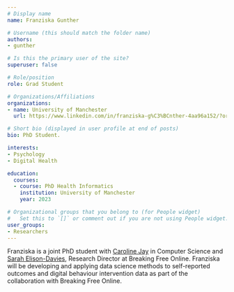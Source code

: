 ```yaml
---
# Display name
name: Franziska Gunther

# Username (this should match the folder name)
authors:
- gunther

# Is this the primary user of the site?
superuser: false

# Role/position
role: Grad Student

# Organizations/Affiliations
organizations:
- name: University of Manchester
  url: https://www.linkedin.com/in/franziska-g%C3%BCnther-4aa96a152/?originalSubdomain=de

# Short bio (displayed in user profile at end of posts)
bio: PhD Student.

interests:
- Psychology
- Digital Health

education:
  courses:
  - course: PhD Health Informatics
    institution: University of Manchester
    year: 2023

# Organizational groups that you belong to (for People widget)
#   Set this to `[]` or comment out if you are not using People widget.
user_groups:
- Researchers
---
```


Franziska is a joint PhD student with [Caroline Jay](https://www.research.manchester.ac.uk/portal/caroline.jay.html) in Computer Science and [Sarah Elison-Davies](http://www.breakingfreegroup.com/research), Research Director at Breaking Free Online. Franziska will be developing and applying data science methods to self-reported outcomes and digital behaviour intervention data as part of the collaboration with Breaking Free Online.